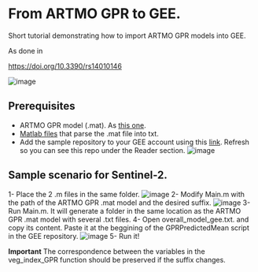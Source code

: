 # From ARTMO GPR to GEE.

Short tutorial demonstrating how to import ARTMO GPR models into GEE.

As done in 

https://doi.org/10.3390/rs14010146

![image](https://user-images.githubusercontent.com/9076763/169662944-b7b6f85d-8251-4839-9d97-0b65d3e882fa.png)

## Prerequisites
- ARTMO GPR model (.mat). As [this one](https://github.com/msalinero/ARTMOtoGEE/tree/main/exampleModel).
- [Matlab files](https://github.com/msalinero/ARTMOtoGEE/tree/main/src) that parse the .mat file into txt.
- Add the sample repository to your GEE account using this [link](https://code.earthengine.google.com/?accept_repo=users/msalinero85/ARTMOtoGEE). Refresh so you can see this repo under the Reader section.
![image](https://user-images.githubusercontent.com/9076763/201699108-03aff210-5a97-4500-b84b-010558e79f7b.png)

## Sample scenario for Sentinel-2.
1- Place the 2 .m files in the same folder.
![image](https://user-images.githubusercontent.com/9076763/201688583-46dc78b9-7ef7-4b93-ac91-d1fffabafe52.png)
2- Modify Main.m with the path of the ARTMO GPR .mat model and the desired suffix.
![image](https://user-images.githubusercontent.com/9076763/201688079-072433b8-6585-4879-b55a-c2234c5fd2a4.png)
3- Run Main.m. It will generate a folder in the same location as the ARTMO GPR .mat model with several .txt files.
4- Open overall_model_gee.txt. and copy its content. Paste it at the beggining of the GPRPredictedMean script in the GEE repository.
![image](https://user-images.githubusercontent.com/9076763/201699499-c7fac517-b48d-4e6c-81c0-e0973891b273.png)
5- Run it!

**Important** The correspondence between the variables in the veg_index_GPR function should be preserved if the suffix changes.  


